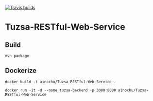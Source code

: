 [![Travis builds](https://travis-ci.org/ainochu/Tuzsa-RESTful-Web-Service.svg?branch=develop)](https://travis-ci.org/ainochu/Tuzsa-RESTful-Web-Service)

# Tuzsa-RESTful-Web-Service

## Build

```
mvn package
```

## Dockerize

```
docker build -t ainochu/Tuzsa-RESTful-Web-Service .

docker run -it -d --name tuzsa-backend -p 3000:8080 ainochu/Tuzsa-RESTful-Web-Service
```

